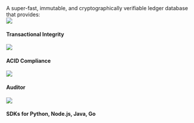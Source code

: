 <page-section id="immudb-features-section" style="padding-bottom: 180px !important;">
<i-container>
<i-row class="_display-flex _justify-content-center">
	<i-column class="_padding-x-0" xs="12" sm="12" md="10" lg="10" xl="10">
		<i-row>
			<i-column>
					<page-section-header :bottom="2" title="Features">
							A super-fast, immutable, and cryptographically verifiable ledger database that provides:
					</page-section-header>
			</i-column>
		</i-row>
		<i-row>
			<i-column xs="6" sm="6" md="6" lg="6" xl="6">
				<div class="immudb-feature cn-bg-brand cn-text-white _display-flex _flex-direction-column">
					<img class="cn-icon" src="/icons/integrity.svg">
					<h4 class="cn-text-white _font-weight-bold _text-center _margin-0 _margin-top-1">
						Transactional Integrity
					</h4>
				</div>
			</i-column>
			<i-column xs="6" sm="6" md="6" lg="6" xl="6">
				<div class="immudb-feature cn-bg-primary cn-text-white _display-flex _flex-direction-column">
					<img class="cn-icon" src="/icons/acid_compliance.svg">
					<h4 class="cn-text-white _font-weight-bold _text-center _margin-0 _margin-top-1">
						ACID Compliance
					</h4>
				</div>
			</i-column>
		</i-row>
		<i-row>
			<i-column xs="6" sm="6" md="4" lg="4" xl="4">
				<div class="immudb-feature cn-bg-secondary cn-text-white _display-flex _flex-direction-column">
					<img class="cn-icon" src="/icons/auditor.svg">
					<h4 class="cn-text-white _font-weight-bold _text-center _margin-0 _margin-top-1">
						Auditor
					</h4>
				</div>
			</i-column>
			<i-column xs="6" sm="6" md="8" lg="8" xl="8">
				<div class="immudb-feature cn-bg-cyan cn-text-white _display-flex _flex-direction-column">
					<img class="cn-icon" src="/icons/sdk.svg">
					<h4 class="cn-text-white _font-weight-bold _text-center _margin-0 _margin-top-1">
						SDKs for Python, Node.js, Java, Go
					</h4>
				</div>
			</i-column>
		</i-row>
	</i-column>
</i-row>
</i-container>
</page-section>
